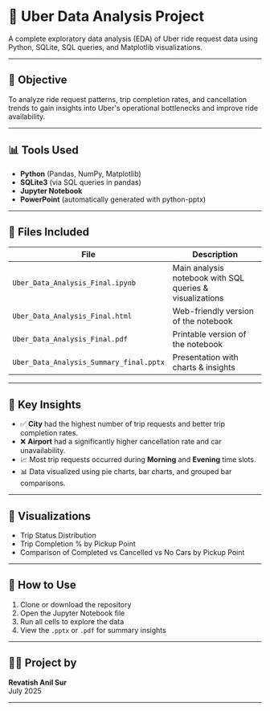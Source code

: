 # 🚖 Uber Data Analysis Project

A complete exploratory data analysis (EDA) of Uber ride request data using Python, SQLite, SQL queries, and Matplotlib visualizations.

---

## 🎯 Objective

To analyze ride request patterns, trip completion rates, and cancellation trends to gain insights into Uber's operational bottlenecks and improve ride availability.

---

## 📊 Tools Used

- **Python** (Pandas, NumPy, Matplotlib)
- **SQLite3** (via SQL queries in pandas)
- **Jupyter Notebook**
- **PowerPoint** (automatically generated with python-pptx)

---

## 📁 Files Included

| File | Description |
|------|-------------|
| `Uber_Data_Analysis_Final.ipynb` | Main analysis notebook with SQL queries & visualizations |
| `Uber_Data_Analysis_Final.html` | Web-friendly version of the notebook |
| `Uber_Data_Analysis_Final.pdf` | Printable version of the notebook |
| `Uber_Data_Analysis_Summary_final.pptx` | Presentation with charts & insights |

---

## 📌 Key Insights

- ✅ **City** had the highest number of trip requests and better trip completion rates.
- ❌ **Airport** had a significantly higher cancellation rate and car unavailability.
- 📈 Most trip requests occurred during **Morning** and **Evening** time slots.
- 📊 Data visualized using pie charts, bar charts, and grouped bar comparisons.

---

## 📸 Visualizations

- Trip Status Distribution
- Trip Completion % by Pickup Point
- Comparison of Completed vs Cancelled vs No Cars by Pickup Point

---

## 🚀 How to Use

1. Clone or download the repository
2. Open the Jupyter Notebook file
3. Run all cells to explore the data
4. View the `.pptx` or `.pdf` for summary insights

---

## 🙋‍♀️ Project by

**Revatish Anil Sur**  
July 2025

---

